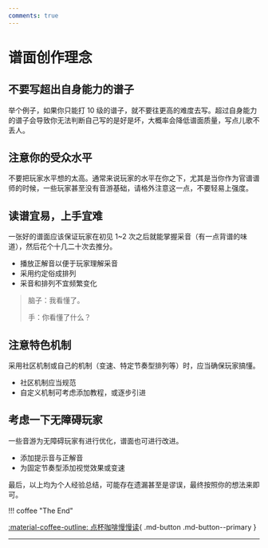 ```yaml
---
comments: true
---
```



# 谱面创作理念


## 不要写超出自身能力的谱子

举个例子，如果你只能打 10 级的谱子，就不要往更高的难度去写。超过自身能力的谱子会导致你无法判断自己写的是好是坏，大概率会降低谱面质量，写点儿歌不丢人。


## 注意你的受众水平

不要把玩家水平想的太高。通常来说玩家的水平在你之下，尤其是当你作为官谱谱师的时候，一些玩家甚至没有音游基础，请格外注意这一点，不要轻易上强度。


## 读谱宜易，上手宜难

一张好的谱面应该保证玩家在初见 1~2 次之后就能掌握采音（有一点背谱的味道），然后花个十几二十次去推分。

- 播放正解音以便于玩家理解采音
- 采用约定俗成排列
- 采音和排列不宜频繁变化

> 脑子：我看懂了。
> 
> 手：你看懂了什么？


## 注意特色机制

采用社区机制或自己的机制（变速、特定节奏型排列等）时，应当确保玩家搞懂。

- 社区机制应当规范
- 自定义机制可考虑添加教程，或逐步引进


## 考虑一下无障碍玩家

一些音游为无障碍玩家有进行优化，谱面也可进行改进。

- 添加提示音与正解音
- 为固定节奏型添加视觉效果或变速


最后，以上均为个人经验总结，可能存在遗漏甚至是谬误，最终按照你的想法来即可。


!!! coffee "The End"

[:material-coffee-outline: 点杯咖啡慢慢读](https://afdian.net/a/chenluan){ .md-button .md-button--primary }

---